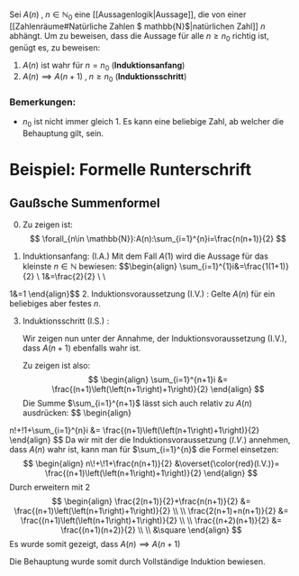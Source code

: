 Sei $A(n)\;,\;n\in \mathbb{N}_{0}$ eine [[Aussagenlogik|Aussage]], die von einer [[Zahlenräume#Natürliche Zahlen $ mathbb{N}$|natürlichen Zahl]] $n$ abhängt. Um zu beweisen, dass die Aussage für alle $n\geq n_{0}$ richtig ist, genügt es, zu beweisen:
1. $A(n)$ ist wahr für $n=n_{0}$ (**Induktionsanfang**)
2. $A(n)\implies A(n+1)\;,\;n\geq n_{0}$ (**Induktionsschritt**)
### Bemerkungen:
- $n_{0}$ ist nicht immer gleich $1$. Es kann eine beliebige Zahl, ab welcher die Behauptung gilt, sein.

# Beispiel: Formelle Runterschrift
## Gaußsche Summenformel

0. Zu zeigen ist:
$$
\forall_{n\in \mathbb{N}}:A(n):\sum_{i=1}^{n}i=\frac{n(n+1)}{2}
$$


1. Induktionsanfang: $(\text{I.A.})$
   Mit dem Fall $A(1)$ wird die Aussage für das kleinste $n\in \mathbb{N}$ bewiesen:
   $$\begin{align}
\sum_{i=1}^{1}i&=\frac{1(1+1)}{2} \\
1&=\frac{2}{2} \\ \\

1&=1
\end{align}$$
2. Induktionsvoraussetzung $(\text{I.V.})$ :
   Gelte $A(n)$ für ein beliebiges aber festes $n$.
   
3. Induktionsschritt $(\text{I.S.})$ :
   
   Wir zeigen nun unter der Annahme, der Induktionsvoraussetzung $(\text{I.V.})$, dass $A(n+1)$ ebenfalls wahr ist.

	Zu zeigen ist also:
$$
\begin{align}
\sum_{i=1}^{n+1}i &= \frac{(n+1)\left(\left(n+1\right)+1\right)}{2} 
\end{align}
$$
	Die Summe $\sum_{i=1}^{n+1}$ lässt sich auch relativ zu $A(n)$ ausdrücken: $$
\begin{align}

n\!+\!1+\sum_{i=1}^{n}i &= \frac{(n+1)\left(\left(n+1\right)+1\right)}{2}
\end{align}
$$
	Da wir mit der die Induktionsvoraussetzung $(I.V.)$ annehmen, dass $A(n)$ wahr ist, kann man für $\sum_{i=1}^{n}$ die Formel einsetzen:
 $$
\begin{align}
n\!+\!1+\frac{n(n+1)}{2} &\overset{\color{red}(I.V.)}= \frac{(n+1)\left(\left(n+1\right)+1\right)}{2}
\end{align}
$$
	Durch erweitern mit $2$$$
\begin{align}
\frac{2(n+1)}{2}+\frac{n(n+1)}{2} &= \frac{(n+1)\left(\left(n+1\right)+1\right)}{2} \\
 \\
\frac{2(n+1)+n(n+1)}{2} &= \frac{(n+1)\left(\left(n+1\right)+1\right)}{2} \\
 \\
\frac{(n+2)(n+1)}{2} &= \frac{(n+1)(n+2)}{2} \\
 \\
&\square
\end{align}
$$
	Es wurde somit gezeigt, dass $A(n)\implies A(n+1)$

Die Behauptung wurde somit durch Vollständige Induktion bewiesen.

